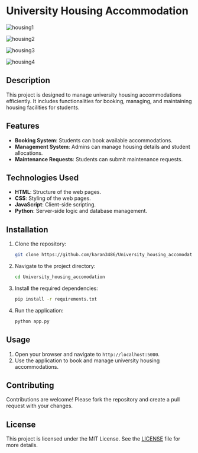 
# University Housing Accommodation

![housing1](https://github.com/user-attachments/assets/80497ab5-c6d2-4dac-a861-7f909c500105)

![housing2](https://github.com/user-attachments/assets/866ea574-394a-4361-a9f7-230f668ce392)

![housing3](https://github.com/user-attachments/assets/84db5587-7c6c-466d-9346-97d38c5f6940)

![housing4](https://github.com/user-attachments/assets/1b8719ea-6d9e-45e9-92b3-805acd7732fd)



## Description
This project is designed to manage university housing accommodations efficiently. It includes functionalities for booking, managing, and maintaining housing facilities for students.

## Features
- **Booking System**: Students can book available accommodations.
- **Management System**: Admins can manage housing details and student allocations.
- **Maintenance Requests**: Students can submit maintenance requests.

## Technologies Used
- **HTML**: Structure of the web pages.
- **CSS**: Styling of the web pages.
- **JavaScript**: Client-side scripting.
- **Python**: Server-side logic and database management.

## Installation
1. Clone the repository:
    ```bash
    git clone https://github.com/karan3486/University_housing_accomodation.git
    ```
2. Navigate to the project directory:
    ```bash
    cd University_housing_accomodation
    ```
3. Install the required dependencies:
    ```bash
    pip install -r requirements.txt
    ```
4. Run the application:
    ```bash
    python app.py
    ```

## Usage
1. Open your browser and navigate to `http://localhost:5000`.
2. Use the application to book and manage university housing accommodations.

## Contributing
Contributions are welcome! Please fork the repository and create a pull request with your changes.

## License
This project is licensed under the MIT License. See the [LICENSE](LICENSE) file for more details.
